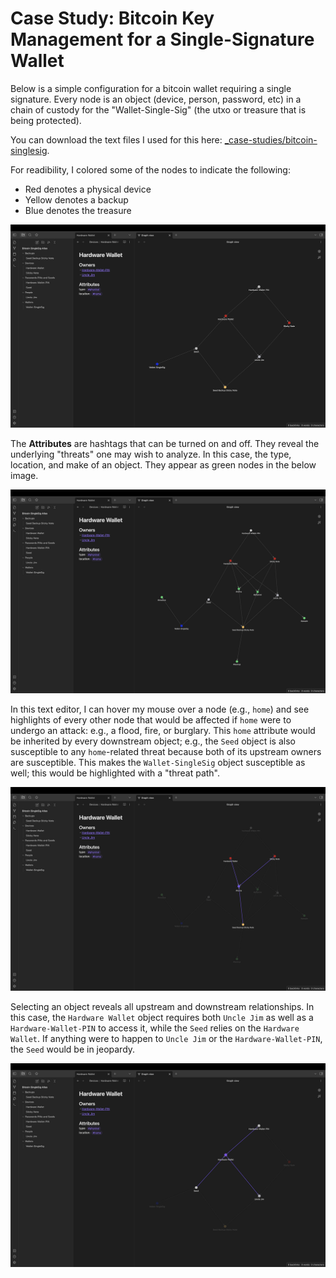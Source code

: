 # Case Study: Bitcoin Key Management for a Single-Signature Wallet

Below is a simple configuration for a bitcoin wallet requiring a single signature. Every node is an object (device, person, password, etc) in a chain of custody for the "Wallet-Single-Sig" (the utxo or treasure that is being protected). 

You can download the text files I used for this here: [_case-studies/bitcoin-singlesig](_case-studies/bitcoin-singlesig).


For readibility, I colored some of the nodes to indicate the following:
- Red denotes a physical device
- Yellow denotes a backup
- Blue denotes the treasure
<p align="center">
<img src="_utilities/case-study-bitcoin-singlesig-1.jpg" alt="map" title="map" />
</p>

The **Attributes** are hashtags that can be turned on and off. They reveal the underlying "threats" one may wish to analyze. In this case, the type, location, and make of an object. They appear as green nodes in the below image.
<p align="center">
<img src="_utilities/case-study-bitcoin-singlesig-2.jpg" alt="map" title="map" />
</p>

In this text editor, I can hover my mouse over a node (e.g., `home`) and see highlights of every other node that would be affected if `home` were to undergo an attack: e.g., a flood, fire, or burglary. This `home` attribute would be inherited by every downstream object; e.g., the `Seed` object is also susceptible to any `home`-related threat because both of its upstream owners are susceptible. This makes the `Wallet-SingleSig` object susceptible as well; this would be highlighted with a "threat path".
<p align="center">
<img src="_utilities/case-study-bitcoin-singlesig-3.jpg" alt="map" title="map" />
</p>


Selecting an object reveals all upstream and downstream relationships. In this case, the `Hardware Wallet` object requires both `Uncle Jim` as well as a `Hardware-Wallet-PIN` to access it, while the `Seed` relies on the `Hardware Wallet`. If anything were to happen to `Uncle Jim` or the `Hardware-Wallet-PIN`, the `Seed` would be in jeopardy.
<p align="center">
<img src="_utilities/case-study-bitcoin-singlesig-4.jpg" alt="map" title="map" />
</p>

